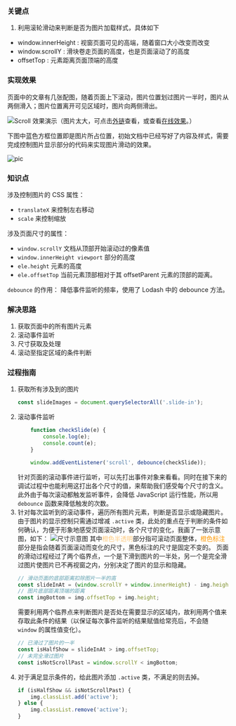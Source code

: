 ### 关键点
1. 利用滚轮滑动来判断是否为图片加载样式，具体如下
* window.innerHeight : 视窗页面可见的高端，随着窗口大小改变而改变
* window.scrollY : 滑块卷走页面的高度，也是页面滚动了的高度
* offsetTop : 元素距离页面顶端的高度

### 实现效果

页面中的文章有几张配图，随着页面上下滚动，图片位置划过图片一半时，图片从两侧滑入；图片位置离开可见区域时，图片向两侧滑出。

![Scroll 效果演示](https://cl.ly/2k2e2H0b1U0J/Screen%20Recording%202017-07-18%20at%2010.04%20%E4%B8%8A%E5%8D%88.gif)（图片太大，可点击[外链](https://cl.ly/2k2e2H0b1U0J)查看，或查看[在线效果](http://soyaine.cn/JavaScript30/13%20-%20Slide%20in%20on%20Scroll/index-SOYAINE.html)。）

下图中蓝色方框位置即是图片所占位置，初始文档中已经写好了内容及样式，需要完成控制图片显示部分的代码来实现图片滑动的效果。

![pic](https://cl.ly/2c2R0q2L040c/Image%202017-07-14%20at%2010.35.43%20%E4%B8%8A%E5%8D%88.png)

### 知识点

涉及控制图片的 CSS 属性：
- `translateX` 来控制左右移动
- `scale` 来控制缩放

涉及页面尺寸的属性：

- `window.scrollY` 文档从顶部开始滚动过的像素值
- `window.innerHeight viewport` 部分的高度
- `ele.height` 元素的高度
- `ele.offsetTop` 当前元素顶部相对于其 offsetParent 元素的顶部的距离。

`debounce` 的作用：
降低事件监听的频率，使用了 Lodash 中的 debounce 方法。

### 解决思路

1. 获取页面中的所有图片元素
2. 滚动事件监听
3. 尺寸获取及处理
4. 滚动至指定区域的条件判断

### 过程指南

1. 获取所有涉及到的图片
    ```js
    const slideImages = document.querySelectorAll('.slide-in');
    ```
2. 滚动事件监听
    ```js
        function checkSlide(e) {
            console.log(e);
            console.count(e);
        }

        window.addEventListener('scroll', debounce(checkSlide));
    ```
    针对页面的滚动事件进行监听，可以先打出事件对象来看看。同时在接下来的调试过程中也能利用这打出各个尺寸的值，来帮助我们感受每个尺寸的含义。
    此外由于每次滚动都触发监听事件，会降低 JavaScript 运行性能，所以用 `debounce` 函数来降低触发的次数。
3. 针对每次监听到的滚动事件，遍历所有图片元素，判断是否显示或隐藏图片。由于图片的显示控制只需通过增减 `.active` 类，此处的重点在于判断的条件如何确认，为便于形象地感受页面滚动时，各个尺寸的变化，我画了一张示意图，如下：
    ![尺寸示意图](https://cl.ly/0w3p1v1y3q14/Image%202017-07-18%20at%2010.24.10%20%E4%B8%8A%E5%8D%88.png)
    其中<label style="color: rgba(255, 153, 0, 0.5);">橙色半透明</label>部分指可滚动页面整体，<label style="color: #f90">橙色标注</label>部分是指会随着页面滚动而变化的尺寸，黑色标注的尺寸是固定不变的。
    页面的滑动过程经过了两个临界点，一个是下滑到图片的一半处，另一个是完全滑过图片使图片已不再视窗之内，分别决定了图片的显示和隐藏。
    ```js
    // 滑动页面的底部距离扣除图片一半的高
    const slideInAt = (window.scrollY + window.innerHeight) - img.height / 2;
    // 图片底部距离顶端的距离
    const imgBottom = img.offsetTop + img.height;
    ```
    需要利用两个临界点来判断图片是否处在需要显示的区域内，故利用两个值来存取此条件的结果（以保证每次事件监听的结果赋值给常亮后，不会随 `window` 的属性值变化）。
    ```js
    // 已滑过了图片的一半
    const isHalfShow = slideInAt > img.offsetTop;
    // 未完全滑过图片
    const isNotScrollPast = window.scrollY < imgBottom;
    ```
4. 对于满足显示条件的，给此图片添加 `.active` 类，不满足的则去掉。
    ```js
    if (isHalfShow && isNotScrollPast) {
        img.classList.add('active');
    } else {
        img.classList.remove('active');
    }
    ```